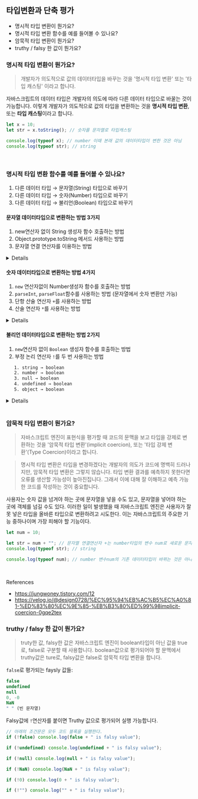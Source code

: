 ## 타입변환과 단축 평가
- 명시적 타입 변환이 뭔가요?
- 명시적 타입 변환 함수를 예를 들어볼 수 있나요?
- 암묵적 타입 변환이 뭔가요?
- truthy / falsy 한 값이 뭔가요?

### 명시적 타입 변환이 뭔가요?

> 개발자가 의도적으로 값의 데이터타입을 바꾸는 것을 '명시적 타입 변환' 또는 '타입 캐스팅' 이라고 합니다.

자바스크립트의 데이터 타입은 개발자의 의도에 따라 다른 데이터 타입으로 바꿀는 것이 가능합니다. 이렇게 개발자가 의도적으로 값의 타입을 변환하는 것을 **명시적 타입 변환**, 또는 **타입 캐스팅**이라고 합니다.

```js
let x = 10;
let str = x.toString(); // 숫자를 문자열로 타입캐스팅

console.log(typeof x); // number 이때 본래 값의 데이터타입이 변한 것은 아님
console.log(typeof str); // string
```

<br/>

### 명시적 타입 변환 함수를 예를 들어볼 수 있나요?

1. 다른 데이터 타입 → 문자열(String) 타입으로 바꾸기
2. 다른 데이터 타입 → 숫자(Number) 타입으로 바꾸기
3. 다른 데이터 타입 → 불리언(Boolean) 타입으로 바꾸기

#### 문자열 데이터타입으로 변환하는 방법 3가지

1. new연산자 없이 String 생성자 함수 호출하는 방법
2. Object.prototype.toString 메서드 사용하는 방법
3. 문자열 연결 연산자를 이용하는 방법

<details> example

```js
let x = String(12); // 1. new연산자 없이 String생성자 함수 호출
let y = (12).toString(); // 2. Object.prototype.toString 메서드
let z = 12 + ""; // 3. 문자열 연결 연산자

console.log(x, y, z); // 12 12 12

console.log(typeof x); // string
console.log(typeof y); // string
console.log(typeof z); // string
```

</details>

#### 숫자 데이터타입으로 변환하는 방법 4가지

1. `new` 연산자없이 Number생성자 함수를 호출하는 방법
2. `parseInt`, `parseFloat`함수를 사용하는 방법 (문자열에서 숫자 변환만 가능)
3. 단항 산술 연산자 `+`를 사용하는 방법
4. 산술 연산자 `*`를 사용하는 방법

<details> example

```js
let a = Number("12");
let b = parseInt("12");
let c = +"12";
let d = "12" * 1;

console.log(a, b, c, d); // 12 12 12 12

console.log(typeof a); // number
console.log(typeof b); // number
console.log(typeof c); // number
console.log(typeof d); // number
```

</details>

#### 불리언 데이터타입으로 변환하는 방법 2가지

1. `new`연산자 없이 `Boolean` 생성자 함수를 호출하는 방법
2. 부정 논리 연산자 `!`를 두 번 사용하는 방법

```txt
   1. string → boolean
   2. number → boolean
   3. null → boolean
   4. undefined → boolean
   5. object → boolean
```

<details>

1. `new`연산자 없이 `Boolean` 생성자 함수를 호출

```js
// 1) string → boolean
Boolean("x");       // true
Boolean("false");   // true
Boolean(" ");       // true

Boolean("");        // false  

// 2) number → boolean
Boolean(1);        // true
Boolean(Infinity); // true

Boolean(0);        //false
Boolean(NaN);      //false
Boolean(null);     //false

// undefined → boolean
Boolean(undefined); // false

// object → boolean
Boolean({});      // true
Boolean([]);      // true
```

2. 부정 논리 연산자 `!`를 두 번 사용

```js
// string → boolean
!!"x"        // true
!!"false"    // true
!!" "        // true

!!""         // false

// number → boolean
!!1;         // true
!!Infinity;  // true

!!0;         // false
!!NaN;       // false

// null → boolean
!!null;     // false

// undefined → boolean
!!undefined; // false

// object → boolean
!!{};       // -> true
!![];       // -> true
```

</details>

<br/>

### 암묵적 타입 변환이 뭔가요?

> 자바스크립트 엔진이 표현식을 평가할 때 코드의 문맥을 보고 타입을 강제로 변환하는 것을 '암묵적 타입 변환'(implicit coercion), 또는 '타입 강제 변환'(Type Coercion)이라고 합니다. 

> 명시적 타입 변환은 타입을 변경하겠다는 개발자의 의도가 코드에 명백히 드러나지만, 암묵적 타입 변환은 그렇지 않습니다. 타입 변환 결과를 예측하지 못한다면 오류를 생산할 가능성이 높아진집니다. 그래서 이에 대해 잘 이해하고 예측 가능한 코드를 작성하는 것이 중요합니다.

사용자는 숫자 값을 넘겨야 하는 곳에 문자열을 넣을 수도 있고, 문자열을 넣어야 하는 곳에 객체를 넘길 수도 있다. 이러한 일이 발생했을 때 자바스크립트 엔진은 사용자가 잘못 넣은 타입을 올바른 타입으로 변환하려고 시도한다. 이는 자바스크립트의 주요한 기능 중하나이며 가장 피해야 할 기능이다.

```js 
let num = 10;

let str = num + ""; // 문자열 연결연산자 +는 number타입의 변수 num로 새로운 문자열string을 생성한다.
console.log(typeof str); // string 

console.log(typeof num); // number 변수num의 기존 데이터타입이 바뀌는 것은 아니다.
```

<br/>

References
- https://jungwoney.tistory.com/12
- https://velog.io/@design0728/%EC%95%94%EB%AC%B5%EC%A0%81-%ED%83%80%EC%9E%85-%EB%B3%80%ED%99%98implicit-coercion-0gqe2tex
  
### truthy / falsy 한 값이 뭔가요?

> truty한 값, falsy한 값은 자바스크립트 엔진이 boolean타입이 아닌 값을 true로, false로 구분할 때 사용합니다.
> boolean값으로 평가되어야 할 문맥에서 truthy값은 ture로, falsy값은 false로 암묵적 타입 변환을 합니다.

`false`로 평가되는 faysly 값들: 
```js
false
undefined
null
0, -0
NaN
" " (빈 문자열)
```

Falsy값에 `!`연산자를 붙이면 Truthy 값으로 평가되어 실행 가능합니다.

```js
// 아래의 조건문은 모두 코드 블록을 실행한다.
if (!false) console.log(false + " is falsy value");

if (!undefined) console.log(undefined + " is falsy value");

if (!null) console.log(null + " is falsy value");

if (!NaN) console.log(NaN + " is falsy value");

if (!0) console.log(0 + " is falsy value");

if (!"") console.log("" + " is falsy value");
```
